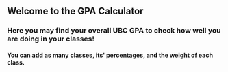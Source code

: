 ## Welcome to the GPA Calculator

### Here you may find your overall UBC GPA to check how well you are doing in your classes! 

#### You can add as many classes, its' percentages, and the weight of each class. 
